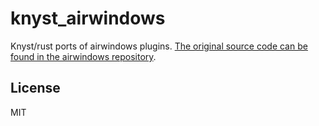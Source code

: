 # knyst_airwindows

Knyst/rust ports of airwindows plugins. [The original source code can be found in the airwindows repository](https://github.com/airwindows/airwindows).


## License
MIT